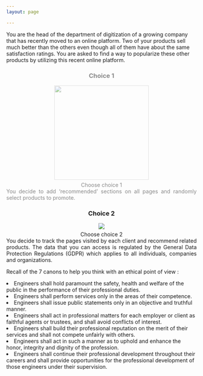 ```yaml
---
layout: page

---
```

<head>
  <meta name="viewport" content="width=device-width, initial-scale=1">
  <style>
    .text1 {
      transition: 0.5s;
      opacity:0.5;
    }

    .text2 {
      transition: 0.5s;
      opacity: 0.5;
    }
    .text1:hover {
      opacity:1;
      font-size: 110%;
      transition: 0.5s;

    }
    .text2:hover {
      opacity: 1;
      font-size: 110%;
      transition: 0.5s;
    }

    .button span {
      cursor: pointer;
      display: inline-block;
      position: relative;
      transition: 0.5s;
    }

    .button span:after {
      content: '\00bb';
      position: absolute;
      opacity: 0;
      top: 0;
      right: -20px;
      transition: 0.5s;
    }

    .button:hover span {
      padding-right: 25px;
    }

    .button:hover span:after {
      opacity: 1;
      right: 0;
    }

  </style>
</head>
<body>
You are the head of the department of digitization of a growing company that has recently moved to an online platform.
Two of your products sell much better than the others even though all of them have about the same satisfaction ratings.
You are asked to find a way to popularize these other products by utilizing this recent online platform.
<p></p>
<div class="container">
    <div class="row">
        <div class="col-lg-6 col-md-6 nopadding" style="text-align: justify;">
          <div class='text1'>
            <div style="text-align: center;">
              <h3>Choice 1 </h3>
              <img src="https://images.unsplash.com/photo-1579256945823-f007794790df?ixlib=rb-1.2.1&ixid=eyJhcHBfaWQiOjEyMDd9&auto=format&fit=crop&w=1050&q=80" height = "250" style = "margin-bottom: 5px">
              <div class='button'><a href="../choice1-1" class="btn btn-primary"><span>Choose choice 1</span></a></div>
            </div>
              You decide to add ‘recommended’ sections on all pages and randomly select products to promote.
          </div>
        </div>
        <div class="col-lg-6 col-md-6 nopadding" style="text-align: justify;">
          <div class='text2'>
            <div style="text-align: center;">
              <h3>Choice 2</h3>
              <img src="https://images.unsplash.com/photo-1556761175-b413da4baf72?ixlib=rb-1.2.1&ixid=eyJhcHBfaWQiOjEyMDd9&auto=format&fit=crop&w=967&q=80" style = "margin-bottom: 5px">
              <div class= 'button'><a href="../choice1-2" class="btn btn-primary"><span>Choose choice 2</span></a></div>
            </div>
              You decide to track the pages visited by each client and recommend related products. The data that you can access is regulated by the General Data Protection Regulations (GDPR) which applies to all individuals, companies and organizations.
          </div>
        </div>
    </div>
    <div class="row">
      <p> Recall of the 7 canons to help you think with an ethical point of view : </p>
      <li>Engineers shall hold paramount the safety, health and welfare of the public in the performance of their professional duties.
      </li>
      <li>Engineers shall perform services only in the areas of their competence.
      </li>
      <li>Engineers shall issue public statements only in an objective and truthful manner.
      </li>
      <li>Engineers shall act in professional matters for each employer or client as faithful agents or trustees, and shall avoid conflicts of interest.
      </li>
      <li>Engineers shall build their professional reputation on the merit of their services and shall not compete unfairly with others.
      </li>
      <li>Engineers shall act in such a manner as to uphold and enhance the honor, integrity and dignity of the profession.
      </li>
      <li>Engineers shall continue their professional development throughout their careers and shall provide opportunities for the professional development of those engineers under their supervision.
      </li>
    </div>
</div>
</body>
